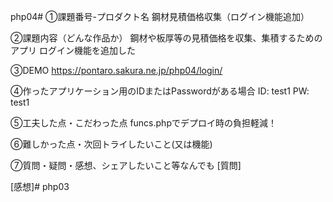 php04# ①課題番号-プロダクト名 鋼材見積価格収集（ログイン機能追加）

②課題内容（どんな作品か） 鋼材や板厚等の見積価格を収集、集積するためのアプリ ログイン機能を追加した

③DEMO https://pontaro.sakura.ne.jp/php04/login/

④作ったアプリケーション用のIDまたはPasswordがある場合 ID: test1  PW: test1

⑤工夫した点・こだわった点 funcs.phpでデプロイ時の負担軽減！

⑥難しかった点・次回トライしたいこと(又は機能) 

⑦質問・疑問・感想、シェアしたいこと等なんでも [質問]

[感想]# php03
